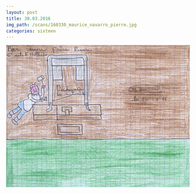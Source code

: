```yaml
---
layout: post
title: 30.03.2016
img_path: /scans/160330_maurice_navarro_pierre.jpg
categories: sixteen
---
```


![](/scans/160330_maurice_navarro_pierre_720.jpg)

